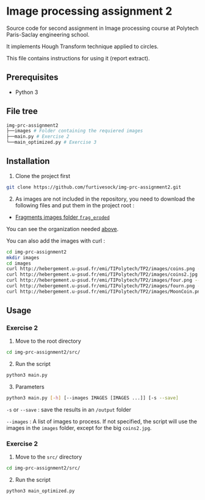 # Image processing assignment 2

Source code for second assignment in Image processing course at Polytech Paris-Saclay engineering school.

It implements Hough Transform technique applied to circles.

This file contains instructions for using it (report extract).

## Prerequisites

- Python 3

## File tree

```sh
img-prc-assignment2
├──images # Folder containing the requiered images
├──main.py # Exercise 2
└──main_optimized.py # Exercise 3
```

## Installation

1. Clone the project first

```sh
git clone https://github.com/furtivesock/img-prc-assignment2.git
```

2. As images are not included in the repository, you need to download the following files and put them in the project root :
  - [Fragments images folder `frag_eroded`](http://hebergement.u-psud.fr/emi/TIPolytech/TP2/images)

You can see the organization needed [above](#file-tree).

You can also add the images with curl :
```sh
cd img-prc-assignment2
mkdir images
cd images
curl http://hebergement.u-psud.fr/emi/TIPolytech/TP2/images/coins.png --output coins.png
curl http://hebergement.u-psud.fr/emi/TIPolytech/TP2/images/coins2.jpg --output coins2.jpg
curl http://hebergement.u-psud.fr/emi/TIPolytech/TP2/images/four.png --output four.png
curl http://hebergement.u-psud.fr/emi/TIPolytech/TP2/images/fourn.png --output fourn.png
curl http://hebergement.u-psud.fr/emi/TIPolytech/TP2/images/MoonCoin.png --output MoonCoin.png
```
## Usage
### Exercise 2

1. Move to the root directory

```sh
cd img-prc-assignment2/src/
```

2. Run the script

```sh
python3 main.py
```

3. Parameters
```sh
python3 main.py [-h] [--images IMAGES [IMAGES ...]] [-s --save]
```
`-s` or `--save` : save the results in an `/output` folder

`--images` : A list of images to process.
 If not specified, the script will use the images in the `images` folder, except for the big `coins2.jpg`.

### Exercise 2

1. Move to the `src/` directory

```sh
cd img-prc-assignment2/src/
```

2. Run the script

```sh
python3 main_optimized.py
```